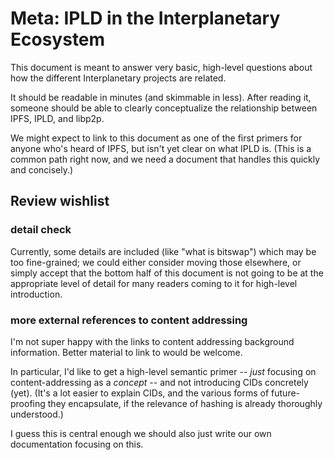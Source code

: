 Meta: IPLD in the Interplanetary Ecosystem
==========================================

This document is meant to answer very basic, high-level questions about how the different Interplanetary projects are related.

It should be readable in minutes (and skimmable in less).
After reading it, someone should be able to clearly conceptualize the relationship between IPFS, IPLD, and libp2p.

We might expect to link to this document as one of the first primers for anyone who's heard of IPFS, but isn't yet clear on what IPLD is.
(This is a common path right now, and we need a document that handles this quickly and concisely.)


Review wishlist
---------------

### detail check

Currently, some details are included (like "what is bitswap") which may be too fine-grained;
we could either consider moving those elsewhere,
or simply accept that the bottom half of this document is not going to be at the appropriate level of detail for many readers coming to it for high-level introduction.

### more external references to content addressing

I'm not super happy with the links to content addressing background information.  Better material to link to would be welcome.

In particular, I'd like to get a high-level semantic primer -- *just* focusing on content-addressing as a *concept* -- and not introducing CIDs concretely (yet).
(It's a lot easier to explain CIDs, and the various forms of future-proofing they encapsulate, if the relevance of hashing is already thoroughly understood.)

I guess this is central enough we should also just write our own documentation focusing on this.
